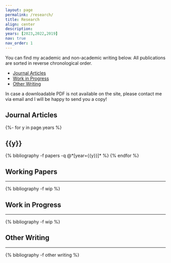 ```yaml
---
layout: page
permalink: /research/
title: Research
align: center
description: 
years: [2023,2022,2019]
nav: true
nav_order: 1
---
```


You can find my academic and non-academic writing below. All publications are sorted in reverse chronological order. 

<ul id="markdown-toc">
  <li><a href="#journal-articles" id="markdown-toc-journal-articles">Journal Articles</a></li>
  <li><a href="#work-in-progress" id="markdown-toc-wip">Work in Progress</a></li>
  <li><a href="#other-writing" id="markdown-toc-other">Other Writing</a></li>
</ul>

In case a downloadable PDF is not available on the site, please contact me via email and I will be happy to send you a copy!

## Journal Articles


<!-- _pages/research.md -->
<div class="publications">

{%- for y in page.years %}
  <h2 class="year">{{y}}</h2>
  {% bibliography -f papers -q @*[year={{y}}]* %}
{% endfor %}

</div>

## Working Papers

<hr>

<div class="publications">
 {% bibliography -f wip %}
</div>


## Work in Progress

<hr>

<div class="publications">
 {% bibliography -f wip %}
</div>

## Other Writing

<hr>

<div class="publications">
 {% bibliography -f other writing %}
</div>

